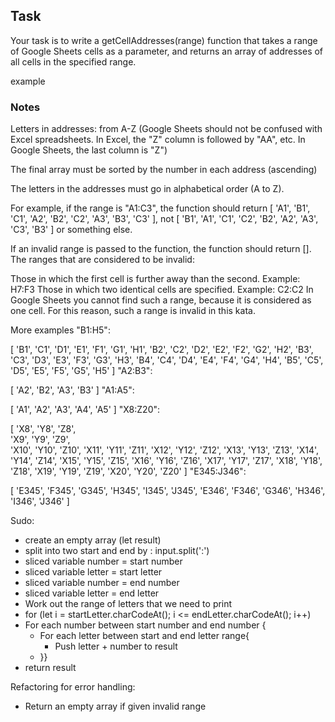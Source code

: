 ## Task

Your task is to write a getCellAddresses(range) function that takes a range of Google Sheets cells as a parameter, and returns an array of addresses of all cells in the specified range.

example

### Notes

Letters in addresses: from A-Z (Google Sheets should not be confused with Excel spreadsheets. In Excel, the "Z" column is followed by "AA", etc. In Google Sheets, the last column is "Z")

The final array must be sorted by the number in each address (ascending)

The letters in the addresses must go in alphabetical order (A to Z).

For example, if the range is "A1:C3", the function should return [ 'A1', 'B1', 'C1', 'A2', 'B2', 'C2', 'A3', 'B3', 'C3' ],
not [ 'B1', 'A1', 'C1', 'C2', 'B2', 'A2', 'A3', 'C3', 'B3' ] or something else.

If an invalid range is passed to the function, the function should return [].
The ranges that are considered to be invalid:

Those in which the first cell is further away than the second.
Example: H7:F3
Those in which two identical cells are specified.
Example: C2:C2
In Google Sheets you cannot find such a range, because it is considered as one cell. For this reason, such a range is invalid in this kata.

More examples
"B1:H5":

[
    'B1', 'C1', 'D1', 'E1', 'F1', 'G1', 'H1',
    'B2', 'C2', 'D2', 'E2', 'F2', 'G2', 'H2', 
    'B3', 'C3', 'D3', 'E3', 'F3', 'G3', 'H3', 
    'B4', 'C4', 'D4', 'E4', 'F4', 'G4', 'H4',
    'B5', 'C5', 'D5', 'E5', 'F5', 'G5', 'H5'
]
"A2:B3":

[ 'A2', 'B2', 'A3', 'B3' ]
"A1:A5":

[ 'A1', 'A2', 'A3', 'A4', 'A5' ]
"X8:Z20":

[
    'X8',  'Y8',  'Z8',  
    'X9',  'Y9',  'Z9',  
    'X10', 'Y10', 'Z10', 
    'X11', 'Y11', 'Z11',
    'X12', 'Y12', 'Z12',
    'X13', 'Y13', 'Z13', 
    'X14', 'Y14', 'Z14', 
    'X15', 'Y15', 'Z15', 
    'X16', 'Y16', 'Z16', 
    'X17', 'Y17', 'Z17',
    'X18', 'Y18', 'Z18', 
    'X19', 'Y19', 'Z19', 
    'X20', 'Y20', 'Z20'
]
"E345:J346":

[
    'E345', 'F345', 'G345', 'H345', 'I345', 'J345',
    'E346', 'F346', 'G346', 'H346', 'I346', 'J346'
]

Sudo:

- create an empty array (let result)
- split into two start and end by : input.split(':')
- sliced variable number = start number
- sliced variable letter = start letter
- sliced variable number = end number
- sliced variable letter = end letter
- Work out the range of letters that we need to print
- for (let i = startLetter.charCodeAt(); i <= endLetter.charCodeAt(); i++)
- For each number between start number and end number {
  - For each letter between start and end letter range{
    - Push letter + number to result
  - }}
- return result

Refactoring for error handling:

- Return an empty array if given invalid range